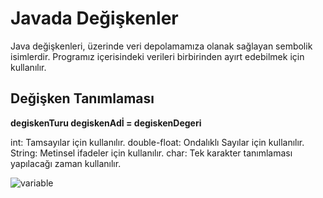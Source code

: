 # Javada Değişkenler

Java değişkenleri, üzerinde veri depolamamıza olanak sağlayan sembolik isimlerdir. Programız içerisindeki verileri birbirinden ayırt edebilmek için kullanılır.

## Değişken Tanımlaması

**degiskenTuru degiskenAdİ = degiskenDegeri**

int: Tamsayılar için kullanılır.
double-float: Ondalıklı Sayılar için kullanılır.
String: Metinsel ifadeler için kullanılır.
char: Tek karakter tanımlaması yapılacağı zaman kullanılır.

![variable](https://user-images.githubusercontent.com/86554799/176231829-4ae3e4a7-7406-4ded-8d01-61bc2101a774.jpg)
